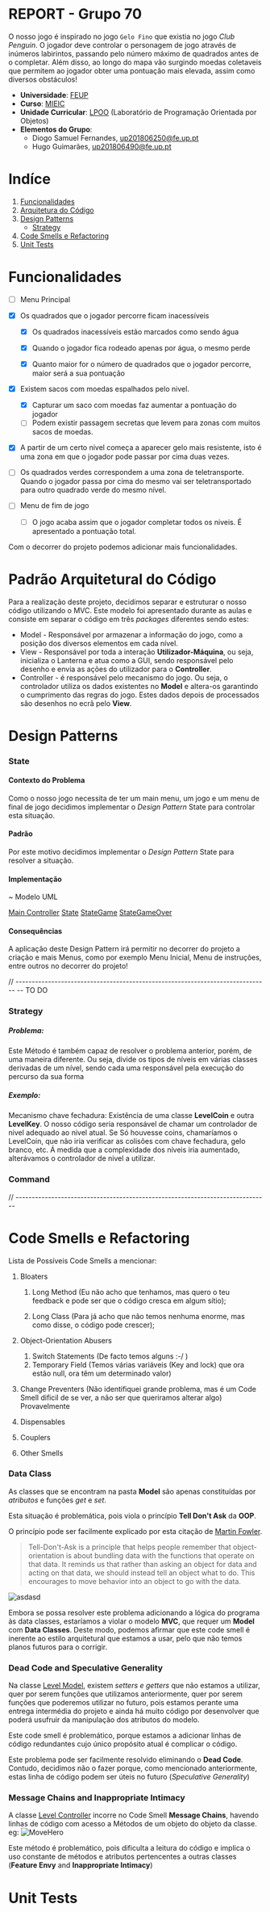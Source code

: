 # REPORT - Grupo 70


O nosso jogo é inspirado no jogo `Gelo Fino` que existia no jogo *Club Penguin*. O jogador deve controlar o personagem de jogo através de inúmeros labirintos, passando pelo número máximo de quadrados antes de o completar. Além disso, ao longo do mapa vão surgindo moedas coletaveis que permitem ao jogador obter uma pontuação mais elevada, assim como diversos obstáculos!

- **Universidade**: [FEUP](https://sigarra.up.pt/feup/pt/web_page.Inicial)
- **Curso**: [MIEIC](https://sigarra.up.pt/feup/pt/cur_geral.cur_view?pv_curso_id=742&pv_ano_lectivo=2019)
- **Unidade Curricular**: [LPOO](https://sigarra.up.pt/feup/pt/UCURR_GERAL.FICHA_UC_VIEW?pv_ocorrencia_id=420000) (Laboratório de Programação Orientada por Objetos)
- **Elementos do Grupo**:    
    - Diogo Samuel Fernandes, up201806250@fe.up.pt
    - Hugo Guimarães, up201806490@fe.up.pt

# Indíce

1. [Funcionalidades](#funcionalidades)
2. [Arquitetura do Código](#padrão-arquitetural-do-código)
3. [Design Patterns](#design-patterns)
    - [Strategy](#strategy)
4. [Code Smells e Refactoring](#code-smells-e-refactoring)
5. [Unit Tests](#unit-tests)

# Funcionalidades

- [ ] Menu Principal

- [x] Os quadrados que o jogador percorre ficam inacessíveis
  - [x] Os quadrados inacessíveis estão marcados como sendo água
  - [x] Quando o jogador fica rodeado apenas por água, o mesmo perde
  - [x] Quanto maior for o número de quadrados que o jogador percorre, maior será a sua pontuação


- [x] Existem sacos com moedas espalhados pelo nivel.
  - [x] Capturar um saco com moedas faz aumentar a pontuação do jogador
  - [ ] Podem existir passagem secretas que levem para zonas com muitos sacos de moedas.

- [x] A partir de um certo nivel começa a aparecer gelo mais resistente, isto é uma zona em que o jogador pode passar por cima duas vezes.

- [ ] Os quadrados verdes correspondem a uma zona de teletransporte. Quando o jogador passa por cima do mesmo vai ser teletransportado para outro quadrado verde do mesmo nível.

- [ ] Menu de fim de jogo
    - [ ] O jogo acaba assim que o jogador completar todos os niveis. É apresentado a pontuação total.

Com o decorrer do projeto podemos adicionar mais funcionalidades.

# Padrão Arquitetural do Código

Para a realização deste projeto, decidimos separar e estruturar o nosso código utilizando o MVC. Este modelo foi apresentado durante as aulas e consiste em separar o código em três *packages* diferentes sendo estes:

- Model - Responsável por armazenar a informação do jogo, como a posição dos diversos elementos em cada nível.
- View - Responsável por toda a interação **Utilizador-Máquina**, ou seja, inicializa o Lanterna e atua como a GUI, sendo responsável pelo desenho e envia as ações do utilizador para o **Controller**.
- Controller - é responsável pelo mecanismo do jogo.
Ou seja, o controlador utiliza os dados existentes no **Model** e altera-os garantindo o cumprimento das regras do jogo. Estes dados depois de processados são desenhos no ecrã pelo **View**.

# Design Patterns

### State

#### Contexto do Problema
Como o nosso jogo necessita de ter um main menu, um jogo e um menu de final de jogo decidimos implementar o *Design Pattern* State para controlar esta situação.

#### Padrão
Por este motivo decidimos implementar o *Design Pattern* State para resolver a situação.

#### Implementação

~ Modelo UML

[Main Controller](../src/main/java/Controller/MainController.java)
[State](../src/main/java/Controller/State/State.java)
[StateGame](../src/main/java/Controller/State/StateGame.java)
[StateGameOver](../src/main/java/Controller/State/StateGameOver.java)

#### Consequências
A aplicação deste Design Pattern irá permitir no decorrer do projeto a criação e mais Menus, como por exemplo Menu Inicial, Menu de instruções, entre outros no decorrer do projeto!

// ------------------------------------------------------------------------------
-- TO DO
### Strategy

##### Problema:

Este Método é também capaz de resolver o problema anterior, porém, de uma maneira diferente. Ou seja, divide os tipos de níveis em várias classes derivadas de um nível, sendo cada uma responsável pela execução do percurso da sua forma

##### Exemplo:

Mecanismo chave fechadura: Existência de uma classe **LevelCoin** e outra **LevelKey**. O nosso código seria responsável de chamar um controlador de nivel adequado ao nivel atual. Se Só houvesse coins, chamaríamos o LevelCoin, que não iria verificar as colisões com chave fechadura, gelo branco, etc. Á medida que a complexidade dos níveis iria aumentado, alterávamos o controlador de nivel a utilizar.

### Command

// ------------------------------------------------------------------------------

# Code Smells e Refactoring

Lista de Possíveis Code Smells a mencionar:
1. Bloaters
    1. Long Method (Eu não acho que tenhamos, mas quero o teu feedback e pode ser que o código cresca em algum sítio);

    2. Long Class (Para já acho que não temos nenhuma enorme, mas como disse, o código pode crescer);

2. Object-Orientation Abusers
    1. Switch Statements (De facto temos alguns :-/ )
    2. Temporary Field (Temos várias variáveis (Key and lock) que ora estão null, ora têm um determinado valor)
3. Change Preventers (Não identifiquei grande problema, mas é um Code Smell dificil de se ver, a não ser que queriramos alterar algo) Provavelmente 
4. Dispensables
5. Couplers
6. Other Smells

### Data Class

As classes que se encontram na pasta **Model** são apenas constituídas por *atributos* e funções *get* e *set*.  

Esta situação é problemática, pois viola o princípio **Tell Don't Ask** da **OOP**.

O princípio pode ser facilmente explicado por esta citação de [Martin Fowler](https://martinfowler.com/bliki/TellDontAsk.html).

> Tell-Don't-Ask is a principle that helps people remember that object-orientation is about bundling data with the functions that operate on that data. It reminds us that rather than asking an object for data and acting on that data, we should instead tell an object what to do. This encourages to move behavior into an object to go with the data.

![asdasd](img/MartinFowler.png)

Embora se possa resolver este problema adicionando a lógica do programa às data classes, estaríamos a violar o modelo **MVC**, que requer um **Model** com **Data Classes**. Deste modo, podemos afirmar que este code smell é inerente ao estilo arquitetural que estamos a usar, pelo que não temos planos futuros para o corrigir.

### Dead Code and Speculative Generality

Na classe [Level Model](../src/main/java/Model/Level/LevelModel.java), existem *setters e getters* que não estamos a utilizar, quer por serem funções que utilizamos anteriormente, quer por serem funções que poderemos utilizar no futuro, pois estamos perante uma entrega intermédia do projeto e ainda há muito código por desenvolver que poderá usufruir da manipulação dos atributos do modelo.  

Este code smell é problemático, porque estamos a adicionar linhas de código redundantes cujo único propósito atual é complicar o código.  

Este problema pode ser facilmente resolvido eliminando o **Dead Code**. Contudo, decidimos não o fazer porque, como mencionado anteriormente, estas linha de código podem ser úteis no futuro (*Speculative Generality*)


### Message Chains and Inappropriate Intimacy

A classe [Level Controller](../src/main/java/Controller/Level/LevelController.java) incorre no Code Smell **Message Chains**, havendo linhas de código com acesso a Métodos de um objeto do objeto da classe.
eg: ![MoveHero](img/MoveHero.png)

Este método é problemático, pois dificulta a leitura do código e implica o uso constante de métodos e atributos pertencentes a outras classes (**Feature Envy** and **Inappropriate Intimacy**)

# Unit Tests
